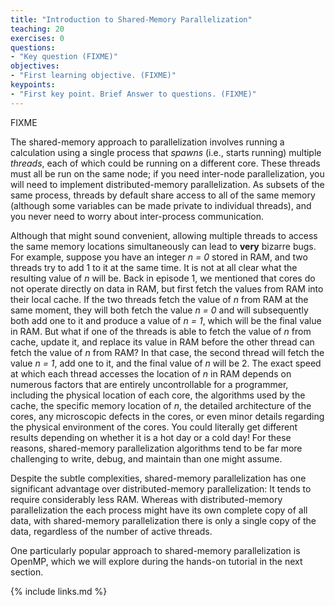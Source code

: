```yaml
---
title: "Introduction to Shared-Memory Parallelization"
teaching: 20
exercises: 0
questions:
- "Key question (FIXME)"
objectives:
- "First learning objective. (FIXME)"
keypoints:
- "First key point. Brief Answer to questions. (FIXME)"
---
```

FIXME

The shared-memory approach to parallelization involves running a calculation using a single process that *spawns* (i.e., starts running) multiple *threads*, each of which could be running on a different core.
These threads must all be run on the same node; if you need inter-node parallelization, you will need to implement distributed-memory parallelization.
As subsets of the same process, threads by default share access to all of the same memory (although some variables can be made private to individual threads), and you never need to worry about inter-process communication.

Although that might sound convenient, allowing multiple threads to access the same memory locations simultaneously can lead to **very** bizarre bugs.
For example, suppose you have an integer *n = 0* stored in RAM, and two threads try to add 1 to it at the same time.
It is not at all clear what the resulting value of *n* will be.
Back in episode 1, we mentioned that cores do not operate directly on data in RAM, but first fetch the values from RAM into their local cache.
If the two threads fetch the value of *n* from RAM at the same moment, they will both fetch the value *n = 0* and will subsequently both add one to it and produce a value of *n = 1*, which will be the final value in RAM.
But what if one of the threads is able to fetch the value of *n* from cache, update it, and replace its value in RAM before the other thread can fetch the value of *n* from RAM?
In that case, the second thread will fetch the value *n = 1*, add one to it, and the final value of *n* will be 2.
The exact speed at which each thread accesses the location of *n* in RAM depends on numerous factors that are entirely uncontrollable for a programmer, including the physical location of each core, the algorithms used by the cache, the specific memory location of *n*, the detailed architecture of the cores, any microscopic defects in the cores, or even minor details regarding the physical environment of the cores.
You could literally get different results depending on whether it is a hot day or a cold day!
For these reasons, shared-memory parallelization algorithms tend to be far more challenging to write, debug, and maintain than one might assume.

Despite the subtle complexities, shared-memory parallelization has one significant advantage over distributed-memory parallelization: It tends to require considerably less RAM.
Whereas with distributed-memory parallelization the each process might have its own complete copy of all data, with shared-memory parallelization there is only a single copy of the data, regardless of the number of active threads.

One particularly popular approach to shared-memory parallelization is OpenMP, which we will explore during the hands-on tutorial in the next section.

{% include links.md %}

